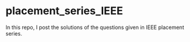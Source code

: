 # placement_series_IEEE

In this repo, I post the solutions of the questions given in IEEE placement series. 
